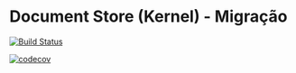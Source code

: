 # Document Store (Kernel) - Migração


[![Build Status](https://travis-ci.org/cesarbruschetta/document-store-migracao.svg?branch=master)](https://travis-ci.org/cesarbruschetta/document-store-migracao)

[![codecov](https://codecov.io/gh/cesarbruschetta/document-store-migracao/branch/master/graph/badge.svg)](https://codecov.io/gh/cesarbruschetta/document-store-migracao)
